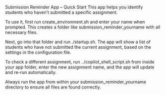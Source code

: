 Submission Reminder App – Quick Start
This app helps you identify students who haven’t submitted a specific assignment.

To use it, first run create_environment.sh and enter your name when prompted. This creates a folder like submission_reminder_yourname with all necessary files.

Next, go into that folder and run ./startup.sh. The app will show a list of students who have not submitted the current assignment, based on the settings in the configuration file.

To check a different assignment, run ../copilot_shell_script.sh from inside your app folder, enter the new assignment name, and the app will update and re-run automatically.

Always run the app from within your submission_reminder_yourname directory to ensure all files are found correctly.  
